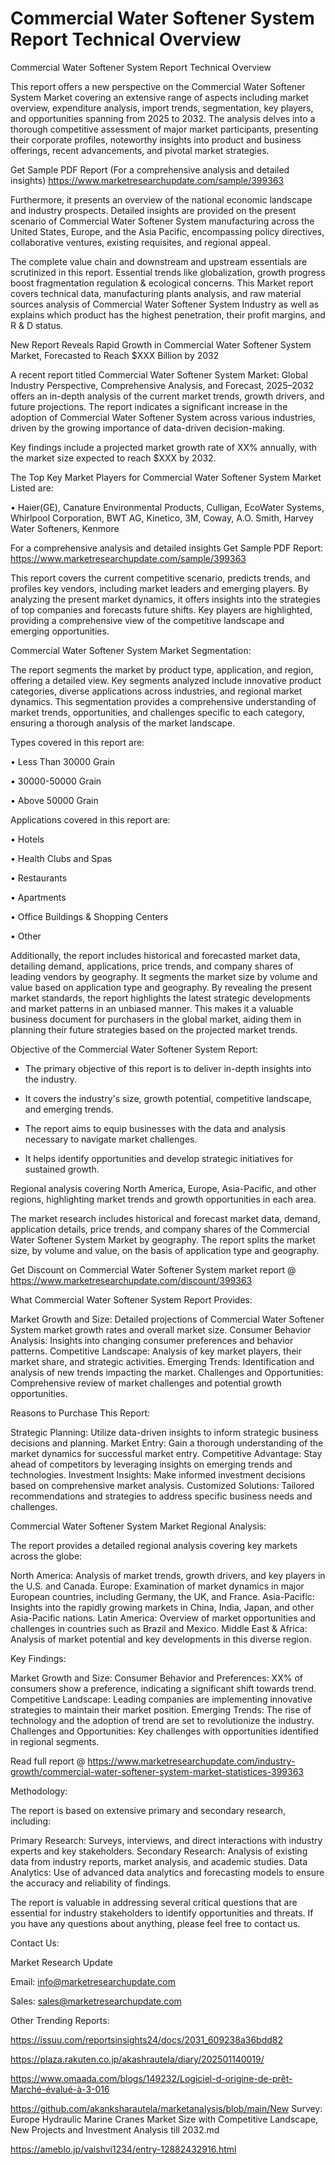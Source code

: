 # Commercial Water Softener System Report Technical Overview
Commercial Water Softener System Report Technical Overview

This report offers a new perspective on the Commercial Water Softener System Market covering an extensive range of aspects including market overview, expenditure analysis, import trends, segmentation, key players, and opportunities spanning from 2025 to 2032. The analysis delves into a thorough competitive assessment of major market participants, presenting their corporate profiles, noteworthy insights into product and business offerings, recent advancements, and pivotal market strategies.

Get Sample PDF Report (For a comprehensive analysis and detailed insights) https://www.marketresearchupdate.com/sample/399363

Furthermore, it presents an overview of the national economic landscape and industry prospects. Detailed insights are provided on the present scenario of Commercial Water Softener System manufacturing across the United States, Europe, and the Asia Pacific, encompassing policy directives, collaborative ventures, existing requisites, and regional appeal.

The complete value chain and downstream and upstream essentials are scrutinized in this report. Essential trends like globalization, growth progress boost fragmentation regulation & ecological concerns. This Market report covers technical data, manufacturing plants analysis, and raw material sources analysis of Commercial Water Softener System Industry as well as explains which product has the highest penetration, their profit margins, and R & D status.

New Report Reveals Rapid Growth in Commercial Water Softener System Market, Forecasted to Reach $XXX Billion by 2032

A recent report titled Commercial Water Softener System Market: Global Industry Perspective, Comprehensive Analysis, and Forecast, 2025–2032 offers an in-depth analysis of the current market trends, growth drivers, and future projections. The report indicates a significant increase in the adoption of Commercial Water Softener System across various industries, driven by the growing importance of data-driven decision-making.

Key findings include a projected market growth rate of XX% annually, with the market size expected to reach $XXX by 2032.

The Top Key Market Players for Commercial Water Softener System Market Listed are:

• Haier(GE), Canature Environmental Products, Culligan, EcoWater Systems, Whirlpool Corporation, BWT AG, Kinetico, 3M, Coway, A.O. Smith, Harvey Water Softeners, Kenmore

For a comprehensive analysis and detailed insights Get Sample PDF Report: https://www.marketresearchupdate.com/sample/399363

This report covers the current competitive scenario, predicts trends, and profiles key vendors, including market leaders and emerging players. By analyzing the present market dynamics, it offers insights into the strategies of top companies and forecasts future shifts. Key players are highlighted, providing a comprehensive view of the competitive landscape and emerging opportunities.

Commercial Water Softener System Market Segmentation:

The report segments the market by product type, application, and region, offering a detailed view. Key segments analyzed include innovative product categories, diverse applications across industries, and regional market dynamics. This segmentation provides a comprehensive understanding of market trends, opportunities, and challenges specific to each category, ensuring a thorough analysis of the market landscape.

Types covered in this report are:

• Less Than 30000 Grain

• 30000-50000 Grain

• Above 50000 Grain

Applications covered in this report are:

• Hotels

• Health Clubs and Spas

• Restaurants

• Apartments

• Office Buildings & Shopping Centers

• Other

Additionally, the report includes historical and forecasted market data, detailing demand, applications, price trends, and company shares of leading vendors by geography. It segments the market size by volume and value based on application type and geography. By revealing the present market standards, the report highlights the latest strategic developments and market patterns in an unbiased manner. This makes it a valuable business document for purchasers in the global market, aiding them in planning their future strategies based on the projected market trends.

Objective of the Commercial Water Softener System Report:

- The primary objective of this report is to deliver in-depth insights into the industry.

- It covers the industry's size, growth potential, competitive landscape, and emerging trends.

- The report aims to equip businesses with the data and analysis necessary to navigate market challenges.

- It helps identify opportunities and develop strategic initiatives for sustained growth.

Regional analysis covering North America, Europe, Asia-Pacific, and other regions, highlighting market trends and growth opportunities in each area.

The market research includes historical and forecast market data, demand, application details, price trends, and company shares of the Commercial Water Softener System Market by geography. The report splits the market size, by volume and value, on the basis of application type and geography.

Get Discount on Commercial Water Softener System market report @ https://www.marketresearchupdate.com/discount/399363

What Commercial Water Softener System Report Provides:

Market Growth and Size: Detailed projections of Commercial Water Softener System market growth rates and overall market size.
Consumer Behavior Analysis: Insights into changing consumer preferences and behavior patterns.
Competitive Landscape: Analysis of key market players, their market share, and strategic activities.
Emerging Trends: Identification and analysis of new trends impacting the market.
Challenges and Opportunities: Comprehensive review of market challenges and potential growth opportunities.

Reasons to Purchase This Report:

Strategic Planning: Utilize data-driven insights to inform strategic business decisions and planning.
Market Entry: Gain a thorough understanding of the market dynamics for successful market entry.
Competitive Advantage: Stay ahead of competitors by leveraging insights on emerging trends and technologies.
Investment Insights: Make informed investment decisions based on comprehensive market analysis.
Customized Solutions: Tailored recommendations and strategies to address specific business needs and challenges.

Commercial Water Softener System Market Regional Analysis:

The report provides a detailed regional analysis covering key markets across the globe:

North America: Analysis of market trends, growth drivers, and key players in the U.S. and Canada.
Europe: Examination of market dynamics in major European countries, including Germany, the UK, and France.
Asia-Pacific: Insights into the rapidly growing markets in China, India, Japan, and other Asia-Pacific nations.
Latin America: Overview of market opportunities and challenges in countries such as Brazil and Mexico.
Middle East & Africa: Analysis of market potential and key developments in this diverse region.

Key Findings:

Market Growth and Size:
Consumer Behavior and Preferences: XX% of consumers show a preference, indicating a significant shift towards trend.
Competitive Landscape: Leading companies are implementing innovative strategies to maintain their market position.
Emerging Trends: The rise of technology and the adoption of trend are set to revolutionize the industry.
Challenges and Opportunities: Key challenges with opportunities identified in regional segments.

Read full report @ https://www.marketresearchupdate.com/industry-growth/commercial-water-softener-system-market-statistices-399363

Methodology:

The report is based on extensive primary and secondary research, including:

Primary Research: Surveys, interviews, and direct interactions with industry experts and key stakeholders.
Secondary Research: Analysis of existing data from industry reports, market analysis, and academic studies.
Data Analytics: Use of advanced data analytics and forecasting models to ensure the accuracy and reliability of findings.

The report is valuable in addressing several critical questions that are essential for industry stakeholders to identify opportunities and threats. If you have any questions about anything, please feel free to contact us.

Contact Us:

Market Research Update

Email: info@marketresearchupdate.com

Sales: sales@marketresearchupdate.com

Other Trending Reports:

https://issuu.com/reportsinsights24/docs/2031_609238a36bdd82

https://plaza.rakuten.co.jp/akashrautela/diary/202501140019/

https://www.omaada.com/blogs/149232/Logiciel-d-origine-de-prêt-Marché-évalué-à-3-016

https://github.com/akanksharautela/marketanalysis/blob/main/New Survey: Europe Hydraulic Marine Cranes Market Size with Competitive Landscape, New Projects and Investment Analysis till 2032.md

https://ameblo.jp/vaishvi1234/entry-12882432916.html

